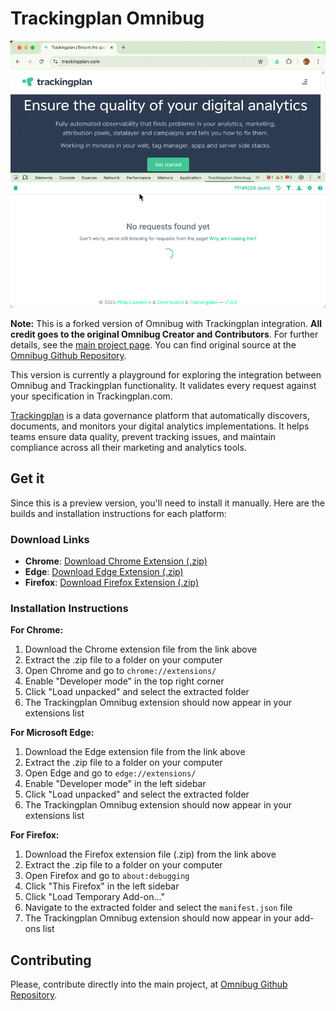 Trackingplan Omnibug
==========

![Trackingplan Omnibug Extension in Action](extension-1.gif)

**Note:** This is a forked version of Omnibug with Trackingplan integration. **All credit goes to the original Omnibug Creator and Contributors**. For further details, see the [main project page](https://omnibug.io/). You can find original source at the [Omnibug Github Repository](https://github.com/MisterPhilip/omnibug/).


This version is currently a playground for exploring the integration between Omnibug and Trackingplan functionality. It validates every request against your specification in Trackingplan.com. 

[Trackingplan](https://trackingplan.com/) is a data governance platform that automatically discovers, documents, and monitors your digital analytics implementations. It helps teams ensure data quality, prevent tracking issues, and maintain compliance across all their marketing and analytics tools.

## Get it

Since this is a preview version, you'll need to install it manually. Here are the builds and installation instructions for each platform:

### Download Links
- **Chrome**: [Download Chrome Extension (.zip)](https://raw.githubusercontent.com/trackingplan/tp-omnibug/master/build/chrome_production-1.0.0.zip)
- **Edge**: [Download Edge Extension (.zip)](https://raw.githubusercontent.com/trackingplan/tp-omnibug/master/build/edge_production-1.0.0.zip)
- **Firefox**: [Download Firefox Extension (.zip)](https://raw.githubusercontent.com/trackingplan/tp-omnibug/master/build/edge_production-1.0.0.zip)

### Installation Instructions

**For Chrome:**
1. Download the Chrome extension file from the link above
2. Extract the .zip file to a folder on your computer
3. Open Chrome and go to `chrome://extensions/`
4. Enable "Developer mode" in the top right corner
5. Click "Load unpacked" and select the extracted folder
6. The Trackingplan Omnibug extension should now appear in your extensions list

**For Microsoft Edge:**
1. Download the Edge extension file from the link above
2. Extract the .zip file to a folder on your computer
3. Open Edge and go to `edge://extensions/`
4. Enable "Developer mode" in the left sidebar
5. Click "Load unpacked" and select the extracted folder
6. The Trackingplan Omnibug extension should now appear in your extensions list

**For Firefox:**
1. Download the Firefox extension file (.zip) from the link above
2. Extract the .zip file to a folder on your computer
3. Open Firefox and go to `about:debugging`
4. Click "This Firefox" in the left sidebar
5. Click "Load Temporary Add-on..."
6. Navigate to the extracted folder and select the `manifest.json` file
7. The Trackingplan Omnibug extension should now appear in your add-ons list

## Contributing
Please, contribute directly into the main project, at [Omnibug Github Repository](https://github.com/MisterPhilip/omnibug/).
